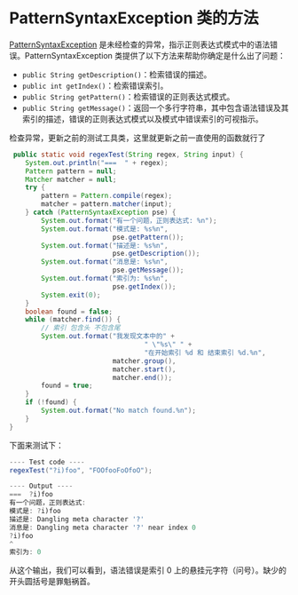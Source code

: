 # PatternSyntaxException 类的方法

 [PatternSyntaxException](https://docs.oracle.com/javase/8/docs/api/java/util/regex/PatternSyntaxException.html)
 是未经检查的异常，指示正则表达式模式中的语法错误。PatternSyntaxException 类提供了以下方法来帮助你确定是什么出了问题：

* `public String getDescription()`：检索错误的描述。
* `public int getIndex()`：检索错误索引。
* `public String getPattern()`：检索错误的正则表达式模式。
* `public String getMessage()`：返回一个多行字符串，其中包含语法错误及其索引的描述，错误的正则表达式模式以及模式中错误索引的可视指示。

检查异常，更新之前的测试工具类，这里就更新之前一直使用的函数就行了

```java
 public static void regexTest(String regex, String input) {
    System.out.println("===  " + regex);
    Pattern pattern = null;
    Matcher matcher = null;
    try {
        pattern = Pattern.compile(regex);
        matcher = pattern.matcher(input);
    } catch (PatternSyntaxException pse) {
        System.out.format("有一个问题，正则表达式: %n");
        System.out.format("模式是: %s%n",
                          pse.getPattern());
        System.out.format("描述是: %s%n",
                          pse.getDescription());
        System.out.format("消息是: %s%n",
                          pse.getMessage());
        System.out.format("索引为: %s%n",
                          pse.getIndex());
        System.exit(0);
    }
    boolean found = false;
    while (matcher.find()) {
        // 索引 包含头 不包含尾
        System.out.format("我发现文本中的" +
                                  " \"%s\" " +
                                  "在开始索引 %d 和 结束索引 %d.%n",
                          matcher.group(),
                          matcher.start(),
                          matcher.end());
        found = true;
    }
    if (!found) {
        System.out.format("No match found.%n");
    }
}
```

下面来测试下：

```java
---- Test code ----
regexTest("?i)foo", "FOOfooFoOfoO");

---- Output ----
===  ?i)foo
有一个问题，正则表达式:
模式是: ?i)foo
描述是: Dangling meta character '?'
消息是: Dangling meta character '?' near index 0
?i)foo
^
索引为: 0

```

从这个输出，我们可以看到，语法错误是索引 0 上的悬挂元字符（问号）。缺少的开头圆括号是罪魁祸首。
